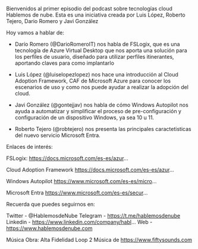 Bienvenidos al primer episodio del podcast sobre tecnologías cloud Hablemos de nube. Esta es una iniciativa creada por Luis López, Roberto Tejero, Dario Romero y Javi González

Hoy vamos a hablar de:

-  Darío Romero (@DarioRomeroIT) nos habla de FSLogix, que es una tecnología de Azure Virtual Desktop que nos aporta una solución para los perfiles de usuario, diseñado para utilizar perfiles itinerantes, aportando claves para como implantarlo

- Luis López (@luiselopezlopez) nos hace una introducción al Cloud Adoption Framework, CAF de Microsoft Azure para conocer los escenarios de uso y como nos puede ayudar a realizar la adopción del cloud.

- Javi González (@gontejjav) nos habla de cómo Windows Autopilot nos ayuda a automatizar y simplificar el proceso de pre-configuración y configuración de un dispositivo Windows, ya sea 10 u 11.

- Roberto Tejero (@robtejero) nos presenta las principales caractetisticas del nuevo servicio Microsoft Entra.

Enlaces de interés:

FSLogix:
https://docs.microsoft.com/es-es/azur...

Cloud Adoption Framework
https://docs.microsoft.com/es-es/azur...

Windows Autopilot
https://www.microsoft.com/es-es/micro...

Microsoft Entra
https://www.microsoft.com/es-es/secur...

Recuerda que puedes seguirnos en:

Twitter - @HablemosdeNube
Telegram - https://t.me/hablemosdenube
Linkedin - https://www.linkedin.com/company/habl...
Web - https://www.hablemosdenube.com

Música
Obra: Alta Fidelidad Loop 2
Música de https://www.fiftysounds.com